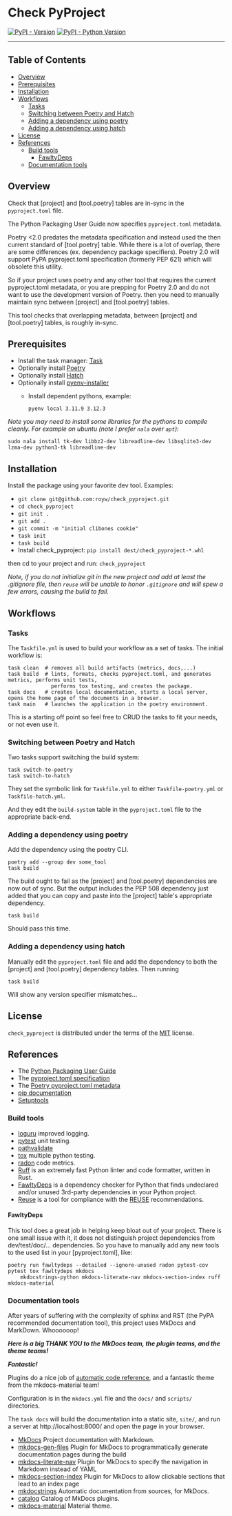 <!--
SPDX-FileCopyrightText: 2024 Roy Wright
SPDX-License-Identifier: MIT
-->

# Check PyProject

[![PyPI - Version](https://img.shields.io/pypi/v/check_pyproject.svg)](https://pypi.org/project/check_pyproject)
[![PyPI - Python Version](https://img.shields.io/pypi/pyversions/check_pyproject.svg)](https://pypi.org/project/check_pyproject)

-----

## Table of Contents

- [Overview](#overview)
- [Prerequisites](#prerequisites)
- [Installation](#installation)
- [Workflows](#workflows)
  - [Tasks](#tasks)
  - [Switching between Poetry and Hatch](#switching-between-poetry-and-hatch) 
  - [Adding a dependency using poetry](#adding-a-dependency-using-poetry)
  - [Adding a dependency using hatch](#adding-a-dependency-using-hatch)
- [License](#license)
- [References](#references)
  - [Build tools](#build-tools)
    - [FawltyDeps](#fawltydeps)
  - [Documentation tools](#documentation-tools)

## Overview

Check that [project] and [tool.poetry] tables are in-sync in the
`pyproject.toml` file.

The Python Packaging User Guide now specifies `pyproject.toml` metadata.

Poetry <2.0 predates the metadata specification and instead used the then
current standard of [tool.poetry] table. While there is a lot of overlap, there
are some differences (ex. dependency package specifiers). Poetry 2.0 will
support PyPA pyproject.toml specification (formerly PEP 621) which will obsolete
this utility.

So if your project uses poetry and any other tool that requires the current
pyproject.toml metadata, or you are prepping for Poetry 2.0 and do not want to
use the development version of Poetry. then you need to manually maintain sync
between [project] and [tool.poetry] tables.

This tool checks that overlapping metadata, between [project] and [tool.poetry]
tables, is roughly in-sync.

## Prerequisites

* Install the task manager: [Task](https://taskfile.dev/)
* Optionally install [Poetry](https://python-poetry.org/)
* Optionally install [Hatch](https://hatch.pypa.io/)
* Optionally install [pyenv-installer](https://github.com/pyenv/pyenv-installer)
  * Install dependent pythons, example:
  
    `pyenv local 3.11.9 3.12.3`

_Note you may need to install some libraries for the pythons to compile 
cleanly._ _For example on ubuntu (note I prefer `nala` over `apt`):_

  `sudo nala install tk-dev libbz2-dev libreadline-dev libsqlite3-dev lzma-dev python3-tk libreadline-dev`

## Installation

Install the package using your favorite dev tool. Examples:

   - `git clone git@github.com:royw/check_pyproject.git`
   - `cd check_pyproject`
   - `git init .`
   - `git add .`
   - `git commit -m "initial clibones cookie"`
   - `task init`
   - `task build`
   - Install check_pyproject: `pip install dest/check_pyproject-*.whl`

then cd to your project and run: `check_pyproject`

_Note, if you do not initialize git in the new project and add at least the .gitignore file, 
then `reuse` will be unable to honor `.gitignore` and will spew a few errors, causing the build to fail._

## Workflows

### Tasks

The `Taskfile.yml` is used to build your workflow as a set of tasks. The initial
workflow is:

    task clean  # removes all build artifacts (metrics, docs,...)
    task build  # lints, formats, checks pyproject.toml, and generates metrics, performs unit tests,
                  performs tox testing, and creates the package.
    task docs   # creates local documentation, starts a local server, opens the home page of the documents in a browser.
    task main   # launches the application in the poetry environment.

This is a starting off point so feel free to CRUD the tasks to fit your needs,
or not even use it.

### Switching between Poetry and Hatch

Two tasks support switching the build system:

    task switch-to-poetry
    task switch-to-hatch

They set the symbolic link for `Taskfile.yml` to either `Taskfile-poetry.yml`
or `Taskfile-hatch.yml`.
 
And they edit the `build-system` table in the `pyproject.toml` file to
the appropriate back-end.

### Adding a dependency using poetry

Add the dependency using the poetry CLI.

    poetry add --group dev some_tool
    task build

The build ought to fail as the [project] and [tool.poetry] dependencies are now out of sync.  But the
output includes the PEP 508 dependency just added that you can copy and paste into the [project] table's
appropriate dependency.

    task build

Should pass this time.

### Adding a dependency using hatch

Manually edit the `pyproject.toml` file and add the dependency to both the [project] and [tool.poetry] dependency tables.
Then running

    task build

Will show any version specifier mismatches...


## License

`check_pyproject` is distributed under the terms of the [MIT](https://spdx.org/licenses/MIT.html) license.

## References

- The [Python Packaging User Guide](https://packaging.python.org/en/latest)
- The
  [pyproject.toml specification](https://pypi.python.org/pypi/pyproject.toml)
- The [Poetry pyproject.toml metadata](https://python-poetry.org/docs/pyproject)
- [pip documentation](https://pip.pypa.io/en/stable/)
- [Setuptools](https://setuptools.pypa.io/)

### Build tools

- [loguru](https://loguru.readthedocs.io) improved logging.
- [pytest](https://docs.pytest.org) unit testing.
- [pathvalidate](https://pathvalidate.readthedocs.io)
- [tox](https://tox.wiki) multiple python testing.
- [radon](https://radon.readthedocs.io) code metrics.
- [Ruff](https://docs.astral.sh/ruff/) is an extremely fast Python linter and code formatter, written 
  in Rust.
- [FawltyDeps](https://github.com/tweag/FawltyDeps) is a dependency checker 
  for Python that finds undeclared and/or unused 3rd-party dependencies in 
  your Python project.
- [Reuse](https://reuse.readthedocs.io/) is a tool for compliance with the 
  [REUSE](https://reuse.software/) recommendations.

#### FawltyDeps

This tool does a great job in helping keep bloat out of your project. There is
one small issue with it, it does not distinguish project dependencies from
dev/test/doc/... dependencies. So you have to manually add any new tools to the
used list in your [pyproject.toml], like:

    poetry run fawltydeps --detailed --ignore-unused radon pytest-cov pytest tox fawltydeps mkdocs
        mkdocstrings-python mkdocs-literate-nav mkdocs-section-index ruff mkdocs-material

### Documentation tools

After years of suffering with the complexity of sphinx and RST (the PyPA
recommended documentation tool), this project uses MkDocs and MarkDown.
Whoooooop!

**_Here is a big THANK YOU to the MkDocs team, the plugin teams, and the theme
teams!_**

**_Fantastic!_**

Plugins do a nice job of
[automatic code reference](https://mkdocstrings.github.io/recipes/#automatic-code-reference-pages),
and a fantastic theme from the mkdocs-material team!

Configuration is in the `mkdocs.yml` file and the `docs/` and `scripts/`
directories.

The `task docs` will build the documentation into a static site, `site/`, and
run a server at http://localhost:8000/ and open the page in your browser.

- [MkDocs](https://www.mkdocs.org/) Project documentation with Markdown.
- [mkdocs-gen-files](https://github.com/oprypin/mkdocs-gen-files) Plugin for
  MkDocs to programmatically generate documentation pages during the build
- [mkdocs-literate-nav](https://github.com/oprypin/mkdocs-literate-nav) Plugin
  for MkDocs to specify the navigation in Markdown instead of YAML
- [mkdocs-section-index](https://github.com/oprypin/mkdocs-section-index) Plugin
  for MkDocs to allow clickable sections that lead to an index page
- [mkdocstrings](https://mkdocstrings.github.io/) Automatic documentation from
  sources, for MkDocs.
- [catalog](https://github.com/mkdocs/catalog) Catalog of MkDocs plugins.
- [mkdocs-material](https://squidfunk.github.io/mkdocs-material/) Material
  theme.
